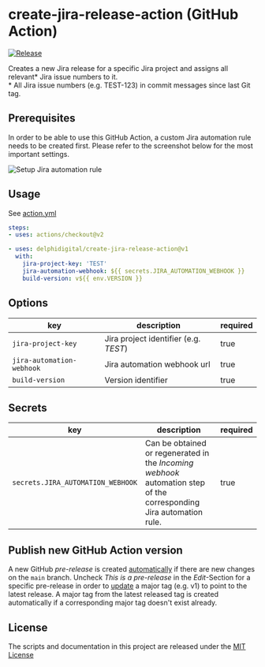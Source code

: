 # create-jira-release-action (GitHub Action)

[![Release](https://github.com/delphidigital/create-jira-release-action/actions/workflows/release-new-action-version.yml/badge.svg)](https://github.com/delphidigital/create-jira-release-action/actions/workflows/release-new-action-version.yml)

Creates a new Jira release for a specific Jira project and assigns all relevant* Jira issue numbers to it.  
\* All Jira issue numbers (e.g. TEST-123) in commit messages since last Git tag.

## Prerequisites

In order to be able to use this GitHub Action, a custom Jira automation rule needs to be created first. Please refer to the screenshot below for the most important settings.

![Setup Jira automation rule](./setup-jira-automation-rule.png)

## Usage

See [action.yml](action.yml)

```yaml
steps:
- uses: actions/checkout@v2

- uses: delphidigital/create-jira-release-action@v1
  with:
    jira-project-key: 'TEST'
    jira-automation-webhook: ${{ secrets.JIRA_AUTOMATION_WEBHOOK }}
    build-version: v${{ env.VERSION }}
```

## Options

| key                       | description                           | required |
| ------------------------- | ------------------------------------- | -------- |
| `jira-project-key`        | Jira project identifier (e.g. _TEST_) | true     |
| `jira-automation-webhook` | Jira automation webhook url           | true     |
| `build-version`           | Version identifier                    | true     |

## Secrets

| key                               | description                                                                                                         | required |
| --------------------------------- | ------------------------------------------------------------------------------------------------------------------- | -------- |
| `secrets.JIRA_AUTOMATION_WEBHOOK` | Can be obtained or regenerated in the _Incoming webhook_ automation step of the corresponding Jira automation rule. | true     |

## Publish new GitHub Action version

A new GitHub _pre-release_ is created [automatically](./.github/workflows/create-new-pre-release.yml) if there are new changes on the `main` branch. Uncheck _This is a pre-release_ in the _Edit_-Section for a specific pre-release in order to [update](./.github/workflows/release-new-action-version.yml) a major tag (e.g. v1) to point to the latest release. A major tag from the latest released tag is created automatically if a corresponding major tag doesn't exist already.

## License

The scripts and documentation in this project are released under the [MIT License](LICENSE)
